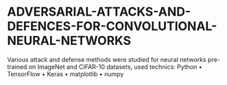 # ADVERSARIAL-ATTACKS-AND-DEFENCES-FOR-CONVOLUTIONAL-NEURAL-NETWORKS
Various attack and defense methods were studied for neural networks pre-trained on ImageNet and CIFAR-10 datasets, used technics: Python • TensorFlow • Keras • matplotlib • numpy
